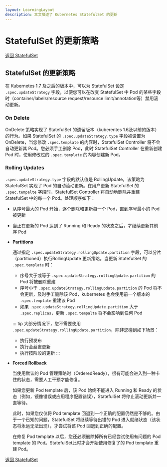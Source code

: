 ```yaml
---
layout: LearningLayout
description: 本文描述了 Kubernetes StatefulSet 的更新
---
```


# StatefulSet 的更新策略

[返回 StatefulSet](./)

## StatefulSet 的更新策略 <Badge text="Kuboard 暂不支持" type="warn"/>

在 Kubernetes 1.7 及之后的版本中，可以为 StatefulSet 设定 `.spec.updateStrategy` 字段，以便您可以在改变 StatefulSet 中 Pod 的某些字段时（container/labels/resource request/resource limit/annotation等）禁用滚动更新。

### On Delete

OnDelete 策略实现了 StatefulSet 的遗留版本（kuberentes 1.6及以前的版本）的行为。如果 StatefulSet 的 `.spec.updateStrategy.type` 字段被设置为 OnDelete，当您修改 `.spec.template` 的内容时，StatefulSet Controller 将不会自动更新其 Pod。您必须手工删除 Pod，此时 StatefulSet Controller 在重新创建 Pod 时，使用修改过的 `.spec.template` 的内容创建新 Pod。

### Rolling Updates

`.spec.updateStrategy.type` 字段的默认值是 RollingUpdate，该策略为 StatefulSet 实现了 Pod 的自动滚动更新。在用户更新 StatefulSet 的 `.spec.tempalte` 字段时，StatefulSet Controller 将自动地删除并重建 StatefulSet 中的每一个 Pod。处理顺序如下：
* 从序号最大的 Pod 开始，逐个删除和更新每一个 Pod，直到序号最小的 Pod 被更新
* 当正在更新的 Pod 达到了 Running 和 Ready 的状态之后，才继续更新其前序 Pod


* **Partitions**

  通过指定 `.spec.updateStrategy.rollingUpdate.partition` 字段，可以分片（partitioned）执行RollingUpdate 更新策略。当更新 StatefulSet 的 `.spec.template` 时：
  * 序号大于或等于 `.spec.updateStrategy.rollingUpdate.partition` 的 Pod 将被删除重建
  * 序号小于 `.spec.updateStrategy.rollingUpdate.partition` 的 Pod 将不会更新，及时手工删除该 Pod，kubernetes 也会使用前一个版本的 `.spec.template` 重建该 Pod
  * 如果 `.spec.updateStrategy.rollingUpdate.partition` 大于 `.spec.replicas`，更新 `.spec.tempalte` 将不会影响到任何 Pod

  ::: tip
  大部分情况下，您不需要使用 `.spec.updateStrategy.rollingUpdate.partition`，除非您碰到如下场景：
  * 执行预发布
  * 执行金丝雀更新
  * 执行按阶段的更新
  :::

* **Forced Rollback** <Badge text="Kuboard 已支持" type="success"/>

  当使用默认的 Pod 管理策略时（OrderedReady），很有可能会进入到一种卡住的状态，需要人工干预才能修复。

  如果您更新 Pod template 后，该 Pod 始终不能进入 Running 和 Ready 的状态（例如，镜像错误或应用程序配置错误），StatefulSet 将停止滚动更新并一直等待。

  此时，如果您仅仅将 Pod template 回退到一个正确的配置仍然是不够的。由于一个已知的问题，StatefulSet 将继续等待出错的 Pod 进入就绪状态（该状态将永远无法出现），才尝试将该 Pod 回退到正确的配置。

  在修复 Pod template 以后，您还必须删除掉所有已经尝试使用有问题的 Pod template 的 Pod。StatefulSet此时才会开始使用修复了的 Pod template 重建 Pod。


[返回 StatefulSet](./)
